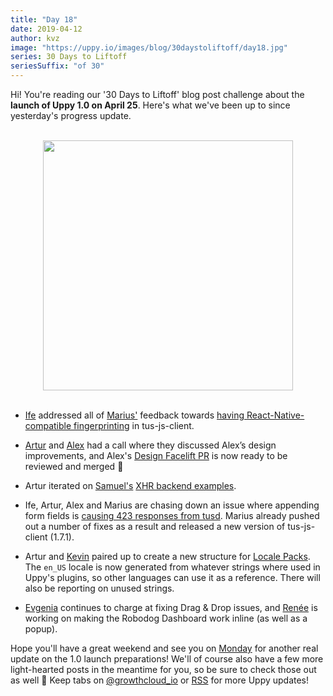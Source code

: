 ```yaml
---
title: "Day 18"
date: 2019-04-12
author: kvz
image: "https://uppy.io/images/blog/30daystoliftoff/day18.jpg"
series: 30 Days to Liftoff
seriesSuffix: "of 30"
---
```


Hi! You're reading our '30 Days to Liftoff' blog post challenge about the **launch of Uppy 1.0 on April 25**. Here's what we've been up to since yesterday's progress update.

<center><br /><img width="400" src="/images/blog/30daystoliftoff/day18.jpg"><br /><br /></center>

<!--more-->

- [Ife](https://github.com/ifedapoolarewaju) addressed all of [Marius'](https://github.com/Acconut) feedback towards [having React-Native-compatible fingerprinting](https://github.com/tus/tus-js-client/pull/73) in tus-js-client.

- [Artur](https://github.com/arturi) and [Alex](https://github.com/nqst) had a call where they discussed Alex’s design improvements, and Alex's [Design Facelift PR](https://github.com/transloadit/uppy/pull/1442) is now ready to be reviewed and merged :tada:

- Artur iterated on [Samuel's](https://github.com/samuelayo) [XHR backend examples](https://github.com/transloadit/uppy/pull/1389).

- Ife, Artur, Alex and Marius are chasing down an issue where appending form fields is [causing 423 responses from tusd](https://github.com/tus/tusd/issues/259). Marius already pushed out a number of fixes as a result and released a new version of tus-js-client (1.7.1).

- Artur and [Kevin](https://github.com/tim-kos) paired up to create a new structure for [Locale Packs](https://github.com/transloadit/uppy/pull/1443). The `en_US` locale is now generated from whatever strings where used in Uppy's plugins, so other languages can use it as a reference. There will also be reporting on unused strings.

- [Evgenia](https://github.com/lakesare) continues to charge at fixing Drag & Drop issues, and [Renée](https://github.com/goto-bus-stop) is working on making the Robodog Dashboard work inline (as well as a popup).

Hope you'll have a great weekend and see you on [Monday](/blog/2019/04/liftoff-21/) for another real update on the 1.0 launch preparations! We'll of course also have a few more light-hearted posts in the meantime for you, so be sure to check those out as well :slightly_smiling_face: Keep tabs on [@growthcloud_io](https://twitter.com/uppy_io) or [RSS](https://uppy.io/atom.xml) for more Uppy updates!
